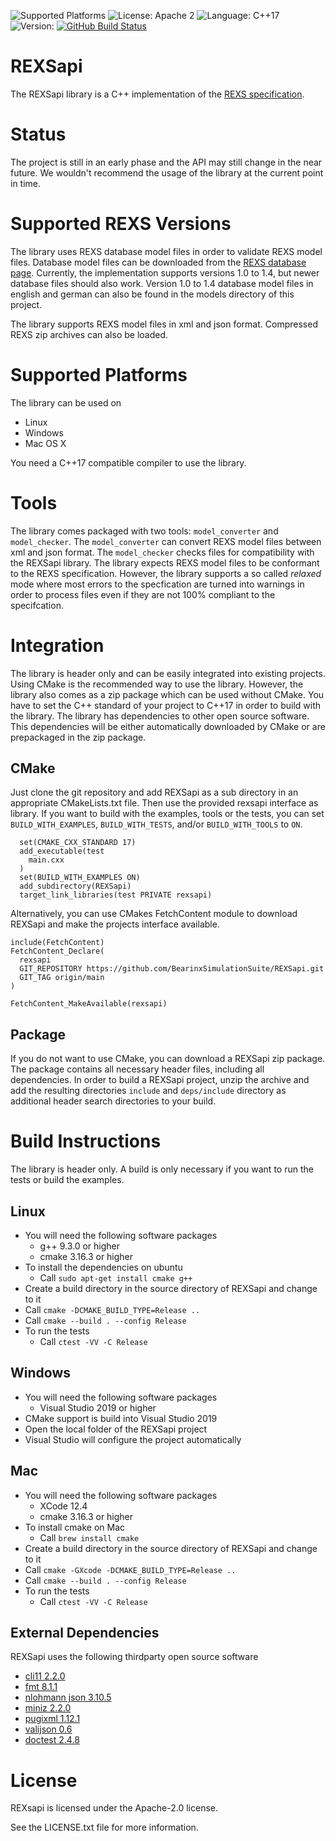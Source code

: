 ![Supported Platforms](https://img.shields.io/badge/platforms-Linux%20%7C%20Windows%20%7C%20Mac-blue.svg)
![License: Apache 2](https://img.shields.io/badge/license-Apache%202-blue)
![Language: C++17](https://img.shields.io/badge/language-C%2B%2B17-blue.svg)
![Version:](https://img.shields.io/badge/version-alpha-orange)
[![GitHub Build Status](https://github.com/BearinxSimulationSuite/REXSapi/workflows/CMake%20Build%20Matrix/badge.svg)](https://github.com/BearinxSimulationSuite/REXSapi/actions)

# REXSapi

The REXSapi library is a C++ implementation of the [REXS specification](https://www.rexs.info/rexs_de.html).

# Status

The project is still in an early phase and the API may still change in the near future. We wouldn't recommend the usage of the library at the current point in time. 

# Supported REXS Versions

The library uses REXS database model files in order to validate REXS model files. Database model files can be downloaded from the [REXS database page](https://database.rexs.info/). Currently, the implementation supports versions 1.0 to 1.4, but newer database files should also work. Version 1.0 to 1.4 database model files in english and german can also be found in the models directory of this project.

The library supports REXS model files in xml and json format. Compressed REXS zip archives can also be loaded.

# Supported Platforms

The library can be used on
- Linux
- Windows
- Mac OS X

You need a C++17 compatible compiler to use the library.

# Tools

The library comes packaged with two tools: `model_converter` and `model_checker`. The `model_converter` can convert REXS model files between xml and json format. The `model_checker` checks files for compatibility with the REXSapi library. The library expects REXS model files to be conformant to the REXS specification. However, the library supports a so called _relaxed_ mode where most errors to the specfication are turned into warnings in order to process files even if they are not 100% compliant to the specifcation.

# Integration

The library is header only and can be easily integrated into existing projects. Using CMake is the recommended way to use the library. However, the library also comes as a zip package which can be used without CMake. You have to set the C++ standard of your project to C++17 in order to build with the library. The library has dependencies to other open source software. This dependencies will be either automatically downloaded by CMake or are prepackaged in the zip package.

## CMake

Just clone the git repository and add REXSapi as a sub directory in an appropriate CMakeLists.txt file. Then use the provided rexsapi interface as library. If you want to build with the examples, tools or the tests, you can set `BUILD_WITH_EXAMPLES`, `BUILD_WITH_TESTS`, and/or `BUILD_WITH_TOOLS` to `ON`.

```
  set(CMAKE_CXX_STANDARD 17)
  add_executable(test
    main.cxx
  )
  set(BUILD_WITH_EXAMPLES ON)
  add_subdirectory(REXSapi)
  target_link_libraries(test PRIVATE rexsapi)
```

Alternatively, you can use CMakes FetchContent module to download REXSapi and make the projects interface available.

```
include(FetchContent)
FetchContent_Declare(
  rexsapi
  GIT_REPOSITORY https://github.com/BearinxSimulationSuite/REXSapi.git
  GIT_TAG origin/main
)

FetchContent_MakeAvailable(rexsapi)
```

## Package

If you do not want to use CMake, you can download a REXSapi zip package. The package contains all necessary header files, including all dependencies. In order to build a REXSapi project, unzip the archive and add the resulting directories `include` and `deps/include` directory as additional header search directories to your build.

# Build Instructions

The library is header only. A build is only necessary if you want to run the tests or build the examples.

## Linux

- You will need the following software packages
  - g++ 9.3.0 or higher
  - cmake 3.16.3 or higher
- To install the dependencies on ubuntu
  - Call `sudo apt-get install cmake g++`
- Create a build directory in the source directory of REXSapi and change to it
- Call `cmake -DCMAKE_BUILD_TYPE=Release ..`
- Call `cmake --build . --config Release`
- To run the tests
  - Call `ctest -VV -C Release`

## Windows

- You will need the following software packages
  - Visual Studio 2019 or higher
- CMake support is build into Visual Studio 2019
- Open the local folder of the REXSapi project
- Visual Studio will configure the project automatically

## Mac
- You will need the following software packages
  - XCode 12.4
  - cmake 3.16.3 or higher
- To install cmake on Mac
  - Call `brew install cmake`
- Create a build directory in the source directory of REXSapi and change to it
- Call `cmake -GXcode -DCMAKE_BUILD_TYPE=Release ..`
- Call `cmake --build . --config Release`
- To run the tests
  - Call `ctest -VV -C Release`

## External Dependencies

REXSapi uses the following thirdparty open source software

- [cli11 2.2.0](https://github.com/CLIUtils/CLI11)
- [fmt 8.1.1](https://github.com/fmtlib/fmt)
- [nlohmann json 3.10.5](https://github.com/nlohmann/json)
- [miniz 2.2.0](https://github.com/richgel999/miniz)
- [pugixml 1.12.1](https://github.com/zeux/pugixml)
- [valijson 0.6](https://github.com/tristanpenman/valijson)
- [doctest 2.4.8](https://github.com/doctest/doctest)

# License
REXsapi is licensed under the Apache-2.0 license.

See the LICENSE.txt file for more information.
